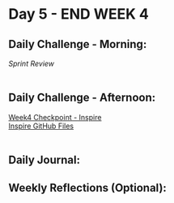 # Day 5 - END WEEK 4

## Daily Challenge - Morning:
*Sprint Review*
<br> <br>

## Daily Challenge - Afternoon:
[Week4 Checkpoint - Inspire](https://idmiller2020.github.io/week4-checkpoint-inspire/) <br>
[Inspire GitHub Files](https://github.com/IDMiller2020/week4-checkpoint-inspire)
<br><br>

## Daily Journal:
## Weekly Reflections (Optional):